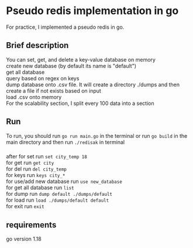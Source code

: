 # Pseudo redis implementation in go

For practice, I implemented a pseudo redis in go.


## Brief description

You can set, get, and delete a key-value database on memory
<br />create new database (by default its name is "default")
<br />get all database
<br />query based on regex on keys
<br />dump database onto .csv file. It will create a directory ./dumps and then create a file if not exists based on input
<br />load .csv onto memory
<br />For the scalability section, I split every 100 data into a section


## Run

To run, you should run `go run main.go` in the terminal or run `go build` in the main directory and then run `./redisak` in terminal

###
after
for set run
`set city_temp 18`<br />
for get run
`get city`<br />
for del run
`del city_temp`<br />
for keys run
`keys city_*`<br />
for use/add new database run
`use new_database`<br />
for get all database run
`list`<br />
for dump run
`dump default ./dumps/default`<br />
for load run
`load ./dumps/default default`<br />
for exit run
`exit`<br />


## requirements
go version 1.18
